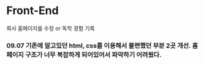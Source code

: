# Front-End
회사 홈페이지를 수정 or 독학 경험 기록

### 09.07 기존에 알고있던 html, css를 이용해서 불편했던 부분 2곳 개선. 홈페이지 구조가 너무 복잡하게 되어있어서 파악하기 어려웠다.
